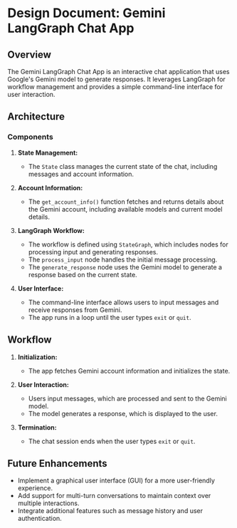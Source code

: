 # Design Document: Gemini LangGraph Chat App

## Overview
The Gemini LangGraph Chat App is an interactive chat application that uses Google's Gemini model to generate responses. It leverages LangGraph for workflow management and provides a simple command-line interface for user interaction.

## Architecture

### Components
1. **State Management:**
   - The `State` class manages the current state of the chat, including messages and account information.

2. **Account Information:**
   - The `get_account_info()` function fetches and returns details about the Gemini account, including available models and current model details.

3. **LangGraph Workflow:**
   - The workflow is defined using `StateGraph`, which includes nodes for processing input and generating responses.
   - The `process_input` node handles the initial message processing.
   - The `generate_response` node uses the Gemini model to generate a response based on the current state.

4. **User Interface:**
   - The command-line interface allows users to input messages and receive responses from Gemini.
   - The app runs in a loop until the user types `exit` or `quit`.

## Workflow
1. **Initialization:**
   - The app fetches Gemini account information and initializes the state.

2. **User Interaction:**
   - Users input messages, which are processed and sent to the Gemini model.
   - The model generates a response, which is displayed to the user.

3. **Termination:**
   - The chat session ends when the user types `exit` or `quit`.

## Future Enhancements
- Implement a graphical user interface (GUI) for a more user-friendly experience.
- Add support for multi-turn conversations to maintain context over multiple interactions.
- Integrate additional features such as message history and user authentication. 